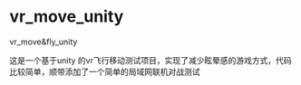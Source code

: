 # vr_move_unity
vr_move&amp;fly_unity

这是一个基于unity 的vr飞行移动测试项目，实现了减少眩晕感的游戏方式，代码比较简单，顺带添加了一个简单的局域网联机对战测试
